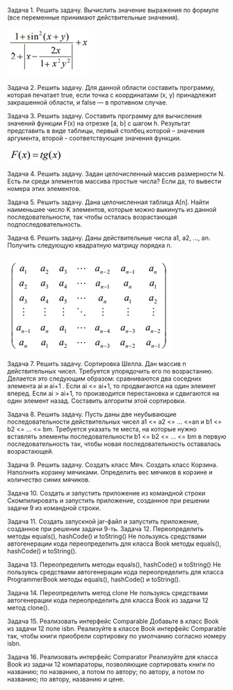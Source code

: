 Задача 1. Решить задачу. Вычислить значение выражения по формуле (все переменные принимают действительные значения).

![img1.png](img1.png)

Задача 2. Решить задачу. Для данной области составить программу, которая печатает true, если точка с координатами (х, у) принадлежит закрашенной области, и false — в противном случае.

Задача 3. Решить задачу. Составить программу для вычисления значений функции F(x) на отрезке [а, b] с шагом h. Результат представить в виде таблицы, первый столбец которой – значения аргумента, второй - соответствующие значения функции.

![img2.png](img2.png)

Задача 4. Решить задачу. Задан целочисленный массив размерности N. Есть ли среди элементов массива простые числа? Если да, то вывести номера этих элементов.

Задача 5. Решить задачу. Дана целочисленная таблица А[n]. Найти наименьшее число K элементов, которые можно выкинуть из данной последовательности, так чтобы осталась возрастающая подпоследовательность.

Задача 6. Решить задачу. Даны действительные числа a1, a2, …, an. Получить следующую квадратную матрицу порядка n.

![img3.png](img3.png)

Задача 7. Решить задачу. Сортировка Шелла. Дан массив n действительных чисел. Требуется упорядочить его по возрастанию. Делается это следующим образом: сравниваются два соседних элемента ai и ai+1 . Если ai <= ai+1, то продвигаются на один элемент вперед. Если ai > ai+1, то производится перестановка и сдвигаются на один элемент назад. Составить алгоритм этой сортировки.

Задача 8. Решить задачу. Пусть даны две неубывающие последовательности действительных чисел a1 <= a2 <= … <=an и b1 <= b2 <= … <= bm. Требуется указать те места, на которые нужно вставлять элементы последовательности b1 <= b2 <= … <= bm в первую последовательность так, чтобы новая последовательность оставалась возрастающей.

Задача 9. Решить задачу. Создать класс Мяч. Создать класс Корзина. Наполнить корзину мячиками. Определить вес мячиков в корзине и количество синих мячиков.

Задача 10. Создать и запустить приложение из командной строки Скомпилировать и запустить приложение, созданное при решении задачи 9 из командной строки.

Задача 11. Создать запускной jar-файл и запустить приложение, созданное при решении задачи 9-ть. Задача 12. Переопределить методы equals(), hashCode() и toString() Не пользуясь средствами автогенерации кода переопределить для класса Book методы equals(), hashCode() и toString().

Задача 13. Переопределить методы equals(), hashCode() и toString() Не пользуясь средствами автогенерации кода переопределить для класса ProgrammerBook методы equals(), hashCode() и toString().

Задача 14. Переопределить метод clone Не пользуясь средствами автогенерации кода переопределить для класса Book из задачи 12 метод clone().

Задача 15. Реализовать интерфейс Comparable Добавьте в класс Book из задачи 12 поле isbn. Реализуйте в классе Book интерфейс Comparable так, чтобы книги приобрели сортировку по умолчанию согласно номеру isbn.

Задача 16. Реализовать интерфейс Comparator Реализуйте для класса Book из задачи 12 компараторы, позволяющие сортировать книги по названию; по названию, а потом по автору; по автору, а потом по названию; по автору, названию и цене.
